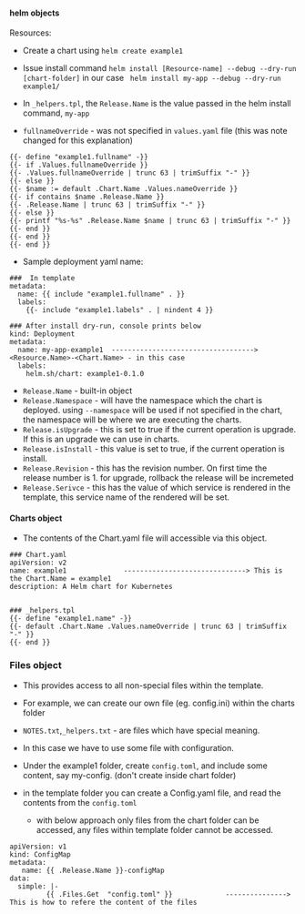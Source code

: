 #### helm objects

Resources:

- Create a chart using `helm create example1`
- Issue install command `helm install [Resource-name] --debug --dry-run [chart-folder]` in our case
  ` helm install my-app --debug --dry-run example1/`

- In `_helpers.tpl`, the `Release.Name` is the value passed in the helm install command, `my-app`
- `fullnameOverride` - was not specified in `values.yaml` file (this was note changed for this explanation)
```
{{- define "example1.fullname" -}}
{{- if .Values.fullnameOverride }}
{{- .Values.fullnameOverride | trunc 63 | trimSuffix "-" }}
{{- else }}
{{- $name := default .Chart.Name .Values.nameOverride }}
{{- if contains $name .Release.Name }}
{{- .Release.Name | trunc 63 | trimSuffix "-" }}
{{- else }}
{{- printf "%s-%s" .Release.Name $name | trunc 63 | trimSuffix "-" }}
{{- end }}
{{- end }}
{{- end }}

```
- Sample deployment yaml name:
```
###  In template 
metadata:
  name: {{ include "example1.fullname" . }}
  labels:
    {{- include "example1.labels" . | nindent 4 }}

### After install dry-run, console prints below 
kind: Deployment
metadata:
  name: my-app-example1  -----------------------------------> <Resource.Name>-<Chart.Name> - in this case 
  labels:
    helm.sh/chart: example1-0.1.0

```
 - `Release.Name`  - built-in object
 - `Release.Namespace` - will have the namespace which the chart is deployed. using `--namespace` will be used if not specified in the chart, the namespace will be where we are executing the charts.
 - `Release.isUpgrade` - this is set to true if the current operation is upgrade. If this is an upgrade we can use in charts.
 - `Release.isInstall` - this value is set to true, if the current operation is install. 
 - `Release.Revision` - this has the revision number. On first time the release number is 1. for upgrade, rollback the release will be incremeted
 - `Release.Serivce` - this has the value of which service is rendered in the template, this service name of the rendered will be set. 

#### Charts object
- The contents of the Chart.yaml file will accessible via this object.
```
### Chart.yaml
apiVersion: v2
name: example1              ------------------------------> This is the Chart.Name = example1
description: A Helm chart for Kubernetes


### _helpers.tpl
{{- define "example1.name" -}}
{{- default .Chart.Name .Values.nameOverride | trunc 63 | trimSuffix "-" }}
{{- end }}
```

### Files object
 - This provides access to all non-special files within the template.
 - For example, we can create our own file (eg. config.ini) within the charts folder
 - `NOTES.txt`,`_helpers.txt` - are files which have special meaning.
 - In this case we have to use some file with configuration.

- Under the example1 folder, create `config.toml`, and include some content, say my-config. (don't create inside chart folder)
- in the template folder you can create a Config.yaml file, and read the contents from the `config.toml` 
   - with below approach only files from the chart folder can be accessed, any files within template folder cannot be accessed.
```
apiVersion: v1
kind: ConfigMap
metadata:
   name: {{ .Release.Name }}-configMap
data: 
  simple: |-
         {{ .Files.Get  "config.toml" }}             ---------------> This is how to refere the content of the files
 
```
